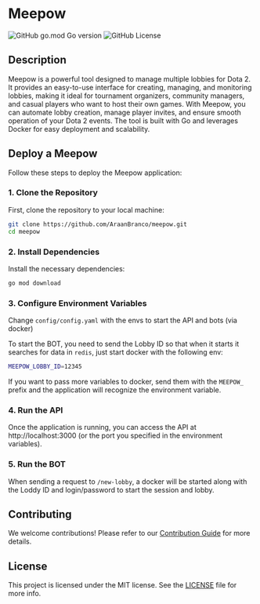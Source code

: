 # Meepow

![GitHub go.mod Go version](https://img.shields.io/github/go-mod/go-version/AraanBranco/meepow)
![GitHub License](https://img.shields.io/github/license/AraanBranco/meepow)

## Description
Meepow is a powerful tool designed to manage multiple lobbies for Dota 2. It provides an easy-to-use interface for creating, managing, and monitoring lobbies, making it ideal for tournament organizers, community managers, and casual players who want to host their own games. With Meepow, you can automate lobby creation, manage player invites, and ensure smooth operation of your Dota 2 events. The tool is built with Go and leverages Docker for easy deployment and scalability.

## Deploy a Meepow
Follow these steps to deploy the Meepow application:

### 1. Clone the Repository
First, clone the repository to your local machine:

```sh
git clone https://github.com/AraanBranco/meepow.git
cd meepow
```

### 2. Install Dependencies
Install the necessary dependencies:

```sh
go mod download
```

### 3. Configure Environment Variables
Change `config/config.yaml` with the envs to start the API and bots (via docker)

To start the BOT, you need to send the Lobby ID so that when it starts it searches for data in `redis`, just start docker with the following env:
```sh
MEEPOW_LOBBY_ID=12345
```
If you want to pass more variables to docker, send them with the `MEEPOW_` prefix and the application will recognize the environment variable.

### 4. Run the API
Once the application is running, you can access the API at http://localhost:3000 (or the port you specified in the environment variables).

### 5. Run the BOT
When sending a request to `/new-lobby`, a docker will be started along with the Loddy ID and login/password to start the session and lobby.

## Contributing
We welcome contributions! Please refer to our [Contribution Guide]() for more details.

## License
This project is licensed under the MIT license. See the [LICENSE](https://github.com/AraanBranco/meepow/blob/main/LICENSE) file for more info.